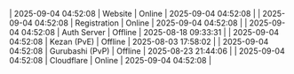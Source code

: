 | 2025-09-04 04:52:08 | Website | Online | 2025-09-04 04:52:08 |
| 2025-09-04 04:52:08 | Registration | Online | 2025-09-04 04:52:08 |
| 2025-09-04 04:52:08 | Auth Server | Offline | 2025-08-18 09:33:31 |
| 2025-09-04 04:52:08 | Kezan (PvE) | Offline | 2025-08-03 17:58:02 |
| 2025-09-04 04:52:08 | Gurubashi (PvP) | Offline | 2025-08-23 21:44:06 |
| 2025-09-04 04:52:08 | Cloudflare | Online | 2025-09-04 04:52:08 |
